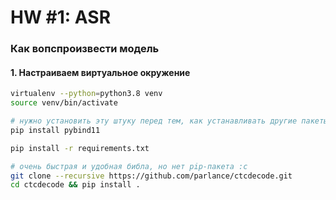 # HW #1: ASR

### Как вопспроизвести модель

#### 1. Настраиваем виртуальное окружение 
```bash
virtualenv --python=python3.8 venv
source venv/bin/activate

# нужно установить эту штуку перед тем, как устанавливать другие пакеты
pip install pybind11

pip install -r requirements.txt

# очень быстрая и удобная библа, но нет pip-пакета :c
git clone --recursive https://github.com/parlance/ctcdecode.git
cd ctcdecode && pip install .
```
